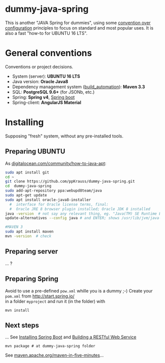 # dummy-java-spring

This is another "JAVA Spring for dummies", using some [convention over configuration](https://en.wikipedia.org/wiki/Convention_over_configuration) principles to focus on standard and most popular uses. It is also a fast "how-to for UBUNTU 16 LTS".  

# General conventions 
Conventions or project decisions. 
* System (server): **UBUNTU 16 LTS**
* Java version: **Oracle Java8**
* Dependency management system ([build_automation](https://en.wikipedia.org/wiki/Build_automation)): **Maven 3.3**
* SQL:  **PostgreSQL 9.6+** (for JSONb, etc.)
* Spring: **Spring v4**,  [Spring boot](https://projects.spring.io/spring-framework/)
* Spring-client: **AngularJS Material**

# Installing 
Supposing "fresh" system, without any pre-installed tools.

## Preparing UBUNTU

As [digitalocean.com/community/how-to-java-apt](https://www.digitalocean.com/community/tutorials/how-to-install-java-with-apt-get-on-ubuntu-16-04):
```sh
sudo apt install git
cd ~
git clone https://github.com/ppKrauss/dummy-java-spring.git
cd  dummy-java-spring
sudo add-apt-repository ppa:webupd8team/java
sudo apt-get update
sudo apt install oracle-java8-installer
  #  interface for Oracle license terms, final:
  #  Oracle JRE 8 browser plugin installed; Oracle JDK 8 installed
java -version  # not say any relevant thing, eg. "Java(TM) SE Runtime Environment (build 1.8.0_111-b14)"
update-alternatives --config java # and ENTER; shows /usr/lib/jvm/java-8-oracle/jre/bin/java

#MAVEN 3
sudo apt install maven
mvn -version  # check
```

## Preparing server
... ?

## Preparing Spring
Avoid to use a pre-defined `pow.xml` whille you is a dummy ;-)
Create your `pom.xml` from http://start.spring.io/  
in a folder `myproject` and run it (in the folder) with 

`mvn install`


## Next steps

... See [Installing Spring Boot](http://docs.spring.io/spring-boot/docs/current/reference/html/getting-started-installing-spring-boot.html) and [Building a RESTful Web Service](http://spring.io/guides/gs/rest-service/)

`mvn package # at dummy-java-spring folder`

See [maven.apache.org/maven-in-five-minutes](https://maven.apache.org/guides/getting-started/maven-in-five-minutes.html)...
